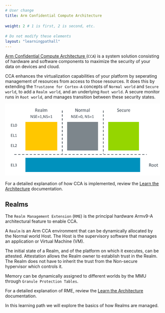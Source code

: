 ```yaml
---
# User change
title: Arm Confidential Compute Architecture

weight: 2 # 1 is first, 2 is second, etc.

# Do not modify these elements
layout: "learningpathall"
---
```


[Arm Confidential Compute Architecture ](https://www.arm.com/architecture/security-features/arm-confidential-compute-architecture) (`CCA`) is a system solution consisting of hardware and software components to maximize the security of your data on devices and cloud.

CCA enhances the virtualization capabilities of your platform by seperating management of resources from access to those resources. It does this by extending the `Trustzone for Cortex-A` concepts of `Normal world` and `Secure world`, to add a `Realm world`, and an underlying `Root world`. A secure monitor runs in `Root world`, and manages transition between these security states.

![Architecture #center](_images/realms.png)

For a detailed explanation of how CCA is implemented, review the [Learn the Architecture](https://developer.arm.com/documentation/den0125/) documentation.


## Realms

The `Realm Management Extension` (`RME`) is the principal hardware Armv9-A architectural feature to enable CCA.

A `Realm` is an Arm CCA environment that can be dynamically allocated by the Normal world Host. The Host is the supervisory software that manages an application or Virtual Machine (VM).

The initial state of a Realm, and of the platform on which it executes, can be attested. Attestation allows the Realm owner to establish trust in the Realm. The Realm does not have to inherit the trust from the Non-secure hypervisor which controls it.

Memory can be dynamically assigned to different worlds by the MMU through `Granule Protection Tables`.

For a detailed explanation of RME, review the [Learn the Architecture](https://developer.arm.com/documentation/den0126) documentation.

In this learning path we will explore the basics of how Realms are managed.
